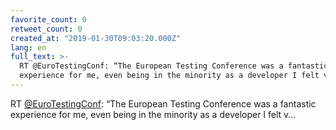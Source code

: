 ```yaml
---
favorite_count: 0
retweet_count: 0
created_at: "2019-01-30T09:03:20.000Z"
lang: en
full_text: >-
  RT @EuroTestingConf: “The European Testing Conference was a fantastic
  experience for me, even being in the minority as a developer I felt v…
---
```


RT [@EuroTestingConf](https://twitter.com/EuroTestingConf): “The European
Testing Conference was a fantastic experience for me, even being in the minority
as a developer I felt v…
